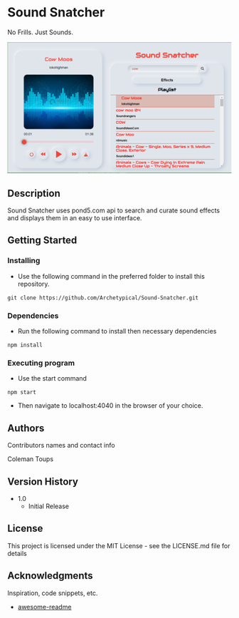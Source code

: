 # Sound Snatcher

No Frills. Just Sounds.

![home](screenshots/Sound-Snatcher.PNG)

## Description

Sound Snatcher uses pond5.com api to search and curate sound effects and displays them in an easy to use interface.

## Getting Started


### Installing

* Use the following command in the preferred folder to install this repository.
```
git clone https://github.com/Archetypical/Sound-Snatcher.git
```

### Dependencies

* Run the following command to install then necessary dependencies
```
npm install
```

### Executing program

* Use the start command
```
npm start
```
* Then navigate to localhost:4040 in the browser of your choice.

## Authors

Contributors names and contact info

Coleman Toups

## Version History

* 1.0
    * Initial Release

## License

This project is licensed under the MIT License - see the LICENSE.md file for details

## Acknowledgments

Inspiration, code snippets, etc.
* [awesome-readme](https://github.com/matiassingers/awesome-readme)
